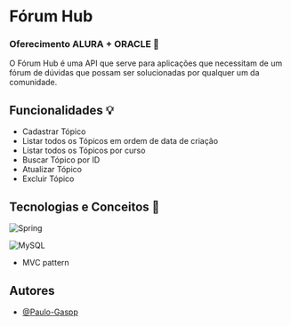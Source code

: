 
# Fórum Hub
###  Oferecimento ALURA + ORACLE 🚀
O Fórum Hub é uma API que serve para aplicações que necessitam de um fórum de dúvidas que possam ser solucionadas por qualquer um da comunidade.




## Funcionalidades 💡

- Cadastrar Tópico
- Listar todos os Tópicos em ordem de data de criação
- Listar todos os Tópicos por curso
- Buscar Tópico por ID
- Atualizar Tópico
- Excluir Tópico

## Tecnologias e Conceitos 🤔



![Spring](https://img.shields.io/badge/spring-%236DB33F.svg?style=for-the-badge&logo=spring&logoColor=white)

![MySQL](https://img.shields.io/badge/mysql-4479A1.svg?style=for-the-badge&logo=mysql&logoColor=white)

 - MVC pattern

## Autores

- [@Paulo-Gaspp](https://www.github.com/Gasppr)


